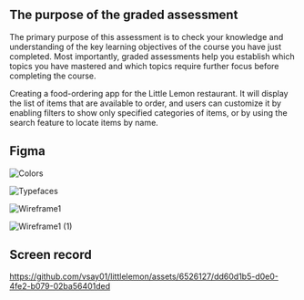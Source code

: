 ## The purpose of the graded assessment

The primary purpose of this assessment is to check your knowledge and understanding of the key learning objectives of the course you have just completed. Most importantly, graded assessments help you establish which topics you have mastered and which topics require further focus before completing the course.

Creating a food-ordering app for the Little Lemon restaurant. It will display the list of items that are available to order, and users can customize it by enabling filters to show only specified categories of items, or by using the search feature to locate items by name.

## Figma

![Colors](https://github.com/vsay01/littlelemon/assets/6526127/6c6b1a18-f567-47c0-b938-6142666a7dc9)

![Typefaces](https://github.com/vsay01/littlelemon/assets/6526127/14607e39-74b9-4190-a784-d86a18e3ed7d)

![Wireframe1](https://github.com/vsay01/littlelemon/assets/6526127/45141d95-102b-4e31-ad09-36fd72a0da0e)

![Wireframe1 (1)](https://github.com/vsay01/littlelemon/assets/6526127/207d46fe-3099-4b91-96b8-94d7ad2ebe2f)

## Screen record


https://github.com/vsay01/littlelemon/assets/6526127/dd60d1b5-d0e0-4fe2-b079-02ba56401ded

